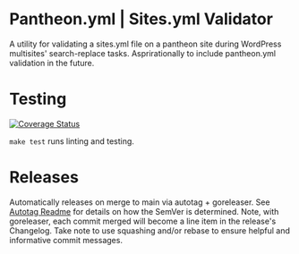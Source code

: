 # Pantheon.yml | Sites.yml Validator

A utility for validating a sites.yml file on a pantheon site during WordPress multisites' search-replace tasks. Asprirationally to include pantheon.yml validation in the future.

# Testing

[![Coverage Status](https://coveralls.io/repos/github/pantheon-systems/pyml-validator/badge.svg?t=PGhafd)](https://coveralls.io/github/pantheon-systems/pyml-validator)

`make test` runs linting and testing.

# Releases

Automatically releases on merge to main via autotag + goreleaser. See [Autotag Readme](https://github.com/pantheon-systems/autotag) for details on how the SemVer is determined. Note, with goreleaser, each commit merged will become a line item in the release's Changelog. Take note to use squashing and/or rebase to ensure helpful and informative commit messages.